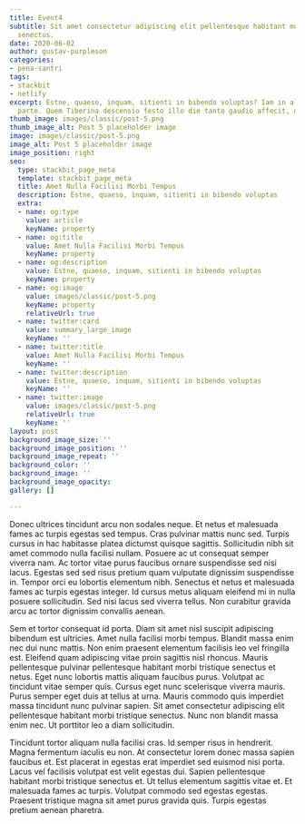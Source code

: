 ```yaml
---
title: Event4
subtitle: Sit amet consectetur adipiscing elit pellentesque habitant morbi tristique
  senectus.
date: 2020-06-02
author: gustav-purpleson
categories:
- pena-santri
tags:
- stackbit
- netlify
excerpt: Estne, quaeso, inquam, sitienti in bibendo voluptas? Iam in altera philosophiae
  parte. Quem Tiberina descensio festo illo die tanto gaudio affecit, quanto.
thumb_image: images/classic/post-5.png
thumb_image_alt: Post 5 placeholder image
image: images/classic/post-5.png
image_alt: Post 5 placeholder image
image_position: right
seo:
  type: stackbit_page_meta
  template: stackbit_page_meta
  title: Amet Nulla Facilisi Morbi Tempus
  description: Estne, quaeso, inquam, sitienti in bibendo voluptas
  extra:
  - name: og:type
    value: article
    keyName: property
  - name: og:title
    value: Amet Nulla Facilisi Morbi Tempus
    keyName: property
  - name: og:description
    value: Estne, quaeso, inquam, sitienti in bibendo voluptas
    keyName: property
  - name: og:image
    value: images/classic/post-5.png
    keyName: property
    relativeUrl: true
  - name: twitter:card
    value: summary_large_image
    keyName: ''
  - name: twitter:title
    value: Amet Nulla Facilisi Morbi Tempus
    keyName: ''
  - name: twitter:description
    value: Estne, quaeso, inquam, sitienti in bibendo voluptas
    keyName: ''
  - name: twitter:image
    value: images/classic/post-5.png
    relativeUrl: true
    keyName: ''
layout: post
background_image_size: ''
background_image_position: ''
background_image_repeat: ''
background_color: ''
background_image: ''
background_image_opacity: 
gallery: []

---
```

Donec ultrices tincidunt arcu non sodales neque. Et netus et malesuada fames ac turpis egestas sed tempus. Cras pulvinar mattis nunc sed. Turpis cursus in hac habitasse platea dictumst quisque sagittis. Sollicitudin nibh sit amet commodo nulla facilisi nullam. Posuere ac ut consequat semper viverra nam. Ac tortor vitae purus faucibus ornare suspendisse sed nisi lacus. Egestas sed sed risus pretium quam vulputate dignissim suspendisse in. Tempor orci eu lobortis elementum nibh. Senectus et netus et malesuada fames ac turpis egestas integer. Id cursus metus aliquam eleifend mi in nulla posuere sollicitudin. Sed nisi lacus sed viverra tellus. Non curabitur gravida arcu ac tortor dignissim convallis aenean.

Sem et tortor consequat id porta. Diam sit amet nisl suscipit adipiscing bibendum est ultricies. Amet nulla facilisi morbi tempus. Blandit massa enim nec dui nunc mattis. Non enim praesent elementum facilisis leo vel fringilla est. Eleifend quam adipiscing vitae proin sagittis nisl rhoncus. Mauris pellentesque pulvinar pellentesque habitant morbi tristique senectus et netus. Eget nunc lobortis mattis aliquam faucibus purus. Volutpat ac tincidunt vitae semper quis. Cursus eget nunc scelerisque viverra mauris. Purus semper eget duis at tellus at urna. Mauris commodo quis imperdiet massa tincidunt nunc pulvinar sapien. Sit amet consectetur adipiscing elit pellentesque habitant morbi tristique senectus. Nunc non blandit massa enim nec. Ut porttitor leo a diam sollicitudin.

Tincidunt tortor aliquam nulla facilisi cras. Id semper risus in hendrerit. Magna fermentum iaculis eu non. At consectetur lorem donec massa sapien faucibus et. Est placerat in egestas erat imperdiet sed euismod nisi porta. Lacus vel facilisis volutpat est velit egestas dui. Sapien pellentesque habitant morbi tristique senectus et. Ut tellus elementum sagittis vitae et. Et malesuada fames ac turpis. Volutpat commodo sed egestas egestas. Praesent tristique magna sit amet purus gravida quis. Turpis egestas pretium aenean pharetra.
